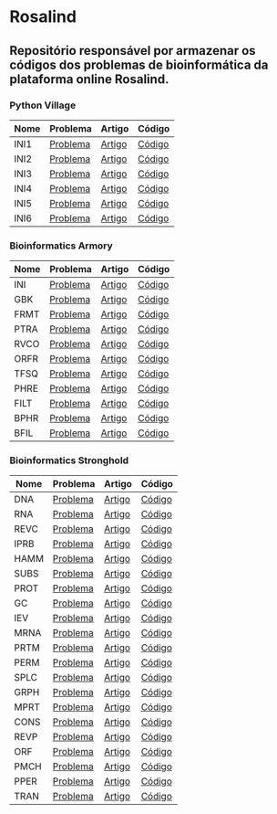 # Rosalind

## Repositório responsável por armazenar os códigos dos problemas de bioinformática da plataforma online Rosalind.

### Python Village
|Nome|Problema|Artigo|Código|
|-|-|-|-|
|INI1|[Problema](https://rosalind.info/problems/ini1/)|[Artigo](https://www.linkedin.com/pulse/rosalind-01-primeiro-passo-para-bioinform%2525C3%2525A1tica-trevisan-linhares-vfuqf)|[Código](https://github.com/GTL98/Rosalind/blob/main/Python%20Village/INI1/INI1.py)|
|INI2|[Problema](https://rosalind.info/problems/ini2/)|[Artigo](https://www.linkedin.com/pulse/rosalind-02-c%C3%A1lculo-da-hipotenusa-guilherme-trevisan-linhares-2ajtf/)|[Código](https://github.com/GTL98/Rosalind/blob/main/Python%20Village/INI2/INI2.py)|
|INI3|[Problema](https://rosalind.info/problems/ini3/)|[Artigo](https://www.linkedin.com/pulse/rosalind-03-manipula%2525C3%2525A7%2525C3%2525A3o-de-strings-guilherme-trevisan-linhares-1jy9f)|[Código](https://github.com/GTL98/Rosalind/blob/main/Python%20Village/INI3/INI3.py)|
|INI4|[Problema](https://rosalind.info/problems/ini4/)|[Artigo](https://www.linkedin.com/pulse/rosalind-04-loops-e-condi%25C3%25A7%25C3%25B5es-guilherme-trevisan-linhares-ujvhf/)|[Código](https://github.com/GTL98/Rosalind/blob/main/Python%20Village/INI4/INI4.py)|
|INI5|[Problema](https://rosalind.info/problems/ini5/)|[Artigo](https://www.linkedin.com/pulse/rosalind-05-trabalhando-com-arquivos-guilherme-trevisan-linhares-rs0jf/)|[Código](https://github.com/GTL98/Rosalind/blob/main/Python%20Village/INI5/INI5.py)|
|INI6|[Problema](https://rosalind.info/problems/ini6/)|[Artigo](https://www.linkedin.com/pulse/rosalind-06-trabalhando-com-dicion%2525C3%2525A1rio-guilherme-trevisan-linhares-apnnf)|[Código](https://github.com/GTL98/Rosalind/blob/main/Python%20Village/INI6/INI6.py)|

### Bioinformatics Armory
|Nome|Problema|Artigo|Código|
|-|-|-|-|
|INI|[Problema](https://rosalind.info/problems/ini/)|[Artigo](https://www.linkedin.com/pulse/bioinformata-100-07-contagem-de-nucleot%2525C3%2525ADdeos-trevisan-linhares-4dlof/)|[Código](https://github.com/GTL98/Rosalind/blob/main/Bioinformatics%20Armory/INI/INI.py)|
|GBK|[Problema](https://rosalind.info/problems/gbk/)|[Artigo](https://www.linkedin.com/pulse/bioinformata-100-08-arquivos-genbank-guilherme-trevisan-linhares-lw7kf)|[Código](https://github.com/GTL98/Rosalind/blob/main/Bioinformatics%20Armory/GBK/GBK.py)|
|FRMT|[Problema](https://rosalind.info/problems/frmt/)|[Artigo](https://www.linkedin.com/pulse/bioinformata-100-09-arquivo-fasta-guilherme-trevisan-linhares-rbvpf)|[Código](https://github.com/GTL98/Rosalind/blob/main/Bioinformatics%20Armory/FRMT/FRMT.py)|
|PTRA|[Problema](https://rosalind.info/problems/ptra/)|[Artigo](https://www.linkedin.com/pulse/bioinformata-100-10-tabelas-de-tradu%2525C3%2525A7%2525C3%2525A3o-guilherme-trevisan-linhares-u4zef)|[Código](https://github.com/GTL98/Rosalind/blob/main/Bioinformatics%20Armory/PTRA/PTRA.py)|
|RVCO|[Problema](https://rosalind.info/problems/rvco/)|[Artigo](https://www.linkedin.com/pulse/bioinformata-100-11-reverso-complementar-trevisan-linhares-syssf)|[Código](https://github.com/GTL98/Rosalind/blob/main/Bioinformatics%20Armory/RVCO/RVCO.py)|
|ORFR|[Problema](https://rosalind.info/problems/orfr/)|[Artigo](https://www.linkedin.com/pulse/bioinformata-100-12-detec%2525C3%2525A7%2525C3%2525A3o-da-maior-orf-trevisan-linhares-jcshf)|[Código](https://github.com/GTL98/Rosalind/blob/main/Bioinformatics%20Armory/ORFR/ORFR.py)|
|TFSQ|[Problema](https://rosalind.info/problems/tfsq/)|[Artigo](https://www.linkedin.com/pulse/bioinformata-100-13-introdu%C3%A7%C3%A3o-ao-fastq-guilherme-trevisan-linhares-mpz5f)|[Código](https://github.com/GTL98/Rosalind/blob/main/Bioinformatics%20Armory/TFSQ/TFSQ.py)|
|PHRE|[Problema](https://rosalind.info/problems/phre/)|[Artigo](https://www.linkedin.com/pulse/bioinformata-100-14-distribui%C3%A7%C3%A3o-de-qualidade-fastq-guilherme-xhk2f/)|[Código](https://github.com/GTL98/Rosalind/blob/main/Bioinformatics%20Armory/PHRE/PHRE.py)|
|FILT|[Problema](https://rosalind.info/problems/filt/)|[Artigo](https://www.linkedin.com/pulse/bioinformata-100-15-filtrar-pela-qualidade-trevisan-linhares-hqjhf/)|[Código](https://github.com/GTL98/Rosalind/blob/main/Bioinformatics%20Armory/FILT/FILT.py)|
|BPHR|[Problema](https://rosalind.info/problems/bphr/)|[Artigo](https://www.linkedin.com/pulse/bioinformata-100-16-distribui%C3%A7%C3%A3o-de-qualidade-trevisan-linhares-lvnmf/)|[Código](https://github.com/GTL98/Rosalind/blob/main/Bioinformatics%20Armory/BPHR/BPHR.py)|
|BFIL|[Problema](https://rosalind.info/problems/bfil/)|[Artigo](https://www.linkedin.com/pulse/bioinformata-100-17-filtrar-base-pela-qualidade-trevisan-linhares-lm40f/)|[Código](https://github.com/GTL98/Rosalind/blob/main/Bioinformatics%20Armory/BFIL/BFIL.py)|

### Bioinformatics Stronghold
|Nome|Problema|Artigo|Código|
|-|-|-|-|
|DNA|[Problema](https://rosalind.info/problems/dna/)|[Artigo](https://www.linkedin.com/pulse/bioinformata-100-18-contagem-de-nucleot%25C3%25ADdeos-trevisan-linhares-jj5rf/)|[Código](https://github.com/GTL98/Rosalind/blob/main/Bioinformatics%20Stronghold/DNA/DNA.py)|
|RNA|[Problema](https://rosalind.info/problems/rna/)|[Artigo]()|[Código](https://github.com/GTL98/Rosalind/blob/main/Bioinformatics%20Stronghold/RNA/RNA.py)|
|REVC|[Problema](https://rosalind.info/problems/revc/)|[Artigo]()|[Código](https://github.com/GTL98/Rosalind/blob/main/Bioinformatics%20Stronghold/REVC/REVC.py)|
|IPRB|[Problema](https://rosalind.info/problems/iprb/)|[Artigo]()|[Código](https://github.com/GTL98/Rosalind/blob/main/Bioinformatics%20Stronghold/IPRB/IPRB.py)|
|HAMM|[Problema](https://rosalind.info/problems/hamm/)|[Artigo]()|[Código](https://github.com/GTL98/Rosalind/blob/main/Bioinformatics%20Stronghold/HAMM/HAMM.py)|
|SUBS|[Problema](https://rosalind.info/problems/subs/)|[Artigo]()|[Código](https://github.com/GTL98/Rosalind/blob/main/Bioinformatics%20Stronghold/SUBS/SUBS.py)|
|PROT|[Problema](https://rosalind.info/problems/prot/)|[Artigo]()|[Código](https://github.com/GTL98/Rosalind/blob/main/Bioinformatics%20Stronghold/PROT/PROT.py)|
|GC|[Problema](https://rosalind.info/problems/gc/)|[Artigo]()|[Código](https://github.com/GTL98/Rosalind/blob/main/Bioinformatics%20Stronghold/GC/GC.py)|
|IEV|[Problema](https://rosalind.info/problems/iev/)|[Artigo]()|[Código](https://github.com/GTL98/Rosalind/blob/main/Bioinformatics%20Stronghold/IEV/IEV.py)|
|MRNA|[Problema](https://rosalind.info/problems/mrna/)|[Artigo]()|[Código](https://github.com/GTL98/Rosalind/blob/main/Bioinformatics%20Stronghold/MRNA/MRNA.py)|
|PRTM|[Problema](https://rosalind.info/problems/prtm/)|[Artigo]()|[Código](https://github.com/GTL98/Rosalind/blob/main/Bioinformatics%20Stronghold/PRTM/PRTM.py)|
|PERM|[Problema](https://rosalind.info/problems/perm/)|[Artigo]()|[Código](https://github.com/GTL98/Rosalind/blob/main/Bioinformatics%20Stronghold/PERM/PERM.py)|
|SPLC|[Problema](https://rosalind.info/problems/splc/)|[Artigo]()|[Código](https://github.com/GTL98/Rosalind/blob/main/Bioinformatics%20Stronghold/SPLC/SPLC.py)|
|GRPH|[Problema](https://rosalind.info/problems/grph/)|[Artigo]()|[Código](https://github.com/GTL98/Rosalind/blob/main/Bioinformatics%20Stronghold/GRPH/GRPH.py)|
|MPRT|[Problema](https://rosalind.info/problems/mprt/)|[Artigo]()|[Código](https://github.com/GTL98/Rosalind/blob/main/Bioinformatics%20Stronghold/MPRT/MPRT.py)|
|CONS|[Problema](https://rosalind.info/problems/cons/)|[Artigo]()|[Código](https://github.com/GTL98/Rosalind/blob/main/Bioinformatics%20Stronghold/CONS/CONS.py)|
|REVP|[Problema](https://rosalind.info/problems/revp/)|[Artigo]()|[Código](https://github.com/GTL98/Rosalind/blob/main/Bioinformatics%20Stronghold/REVP/REVP.py)|
|ORF|[Problema](https://rosalind.info/problems/orf/)|[Artigo]()|[Código](https://github.com/GTL98/Rosalind/blob/main/Bioinformatics%20Stronghold/ORF/ORF.py)|
|PMCH|[Problema](https://rosalind.info/problems/pmch/)|[Artigo]()|[Código](https://github.com/GTL98/Rosalind/blob/main/Bioinformatics%20Stronghold/PMCH/PMCH.py)|
|PPER|[Problema](https://rosalind.info/problems/pper/)|[Artigo]()|[Código](https://github.com/GTL98/Rosalind/blob/main/Bioinformatics%20Stronghold/PPER/PPER.py)|
|TRAN|[Problema](https://rosalind.info/problems/tran/)|[Artigo]()|[Código](https://github.com/GTL98/Rosalind/blob/main/Bioinformatics%20Stronghold/TRAN/TRAN.py)|
